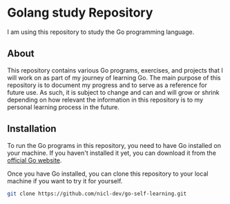 # Golang study Repository

I am using this repository to study the Go programming language.

## About

This repository contains various Go programs, exercises, and projects that I will work on as part of my journey of learning Go. The main purpose of this repository is to document my progress and to serve as a reference for future use. As such, it is subject to change and can
and will grow or shrink depending on how relevant the information in this repository is to my
personal learning process in the future.

## Installation

To run the Go programs in this repository, you need to have Go installed on your machine. If you haven't installed it yet, you can download it from the [official Go website](https://golang.org/dl/).

Once you have Go installed, you can clone this repository to your local machine if you want to try it for yourself.

```bash
git clone https://github.com/nicl-dev/go-self-learning.git
```
